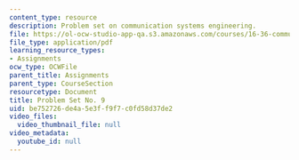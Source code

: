 ```yaml
---
content_type: resource
description: Problem set on communication systems engineering.
file: https://ol-ocw-studio-app-qa.s3.amazonaws.com/courses/16-36-communication-systems-engineering-spring-2009/be752726de4a5e3ff9f7c0fd58d37de2_MIT16_36s09_assn09.pdf
file_type: application/pdf
learning_resource_types:
- Assignments
ocw_type: OCWFile
parent_title: Assignments
parent_type: CourseSection
resourcetype: Document
title: Problem Set No. 9
uid: be752726-de4a-5e3f-f9f7-c0fd58d37de2
video_files:
  video_thumbnail_file: null
video_metadata:
  youtube_id: null
---
```

